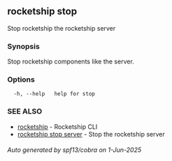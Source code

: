 ## rocketship stop

Stop rocketship the rocketship server

### Synopsis

Stop rocketship components like the server.

### Options

```
  -h, --help   help for stop
```

### SEE ALSO

* [rocketship](rocketship.md)	 - Rocketship CLI
* [rocketship stop server](rocketship_stop_server.md)	 - Stop the rocketship server

###### Auto generated by spf13/cobra on 1-Jun-2025
